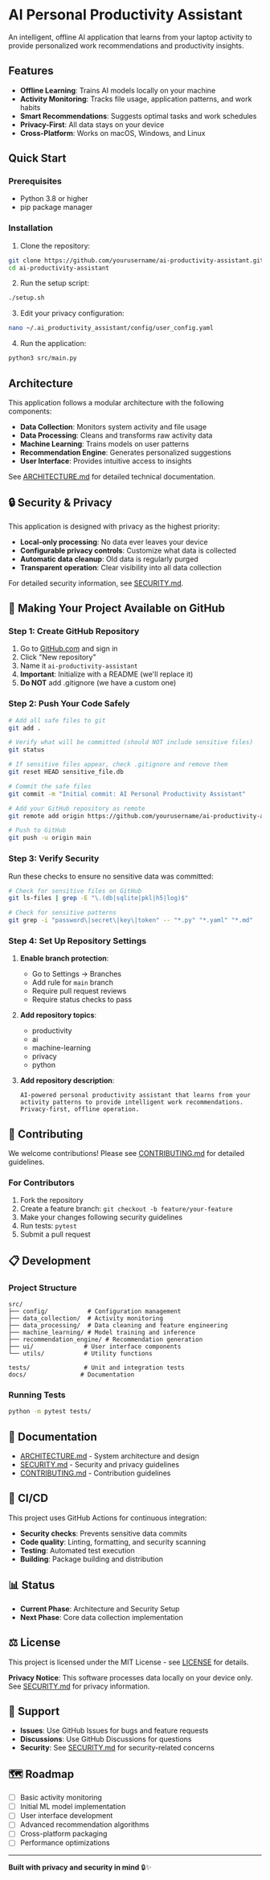 # AI Personal Productivity Assistant

An intelligent, offline AI application that learns from your laptop activity to provide personalized work recommendations and productivity insights.

## Features

- **Offline Learning**: Trains AI models locally on your machine
- **Activity Monitoring**: Tracks file usage, application patterns, and work habits
- **Smart Recommendations**: Suggests optimal tasks and work schedules
- **Privacy-First**: All data stays on your device
- **Cross-Platform**: Works on macOS, Windows, and Linux

## Quick Start

### Prerequisites

- Python 3.8 or higher
- pip package manager

### Installation

1. Clone the repository:
```bash
git clone https://github.com/yourusername/ai-productivity-assistant.git
cd ai-productivity-assistant
```

2. Run the setup script:
```bash
./setup.sh
```

3. Edit your privacy configuration:
```bash
nano ~/.ai_productivity_assistant/config/user_config.yaml
```

4. Run the application:
```bash
python3 src/main.py
```

## Architecture

This application follows a modular architecture with the following components:

- **Data Collection**: Monitors system activity and file usage
- **Data Processing**: Cleans and transforms raw activity data
- **Machine Learning**: Trains models on user patterns
- **Recommendation Engine**: Generates personalized suggestions
- **User Interface**: Provides intuitive access to insights

See [ARCHITECTURE.md](ARCHITECTURE.md) for detailed technical documentation.

## 🔒 Security & Privacy

This application is designed with privacy as the highest priority:

- **Local-only processing**: No data ever leaves your device
- **Configurable privacy controls**: Customize what data is collected
- **Automatic data cleanup**: Old data is regularly purged
- **Transparent operation**: Clear visibility into all data collection

For detailed security information, see [SECURITY.md](SECURITY.md).

## 🚀 Making Your Project Available on GitHub

### Step 1: Create GitHub Repository

1. Go to [GitHub.com](https://github.com) and sign in
2. Click "New repository"
3. Name it `ai-productivity-assistant`
4. **Important**: Initialize with a README (we'll replace it)
5. **Do NOT** add .gitignore (we have a custom one)

### Step 2: Push Your Code Safely

```bash
# Add all safe files to git
git add .

# Verify what will be committed (should NOT include sensitive files)
git status

# If sensitive files appear, check .gitignore and remove them
git reset HEAD sensitive_file.db

# Commit the safe files
git commit -m "Initial commit: AI Personal Productivity Assistant"

# Add your GitHub repository as remote
git remote add origin https://github.com/yourusername/ai-productivity-assistant.git

# Push to GitHub
git push -u origin main
```

### Step 3: Verify Security

Run these checks to ensure no sensitive data was committed:

```bash
# Check for sensitive files on GitHub
git ls-files | grep -E "\.(db|sqlite|pkl|h5|log)$"

# Check for sensitive patterns
git grep -i "password\|secret\|key\|token" -- "*.py" "*.yaml" "*.md"
```

### Step 4: Set Up Repository Settings

1. **Enable branch protection**:
   - Go to Settings → Branches
   - Add rule for `main` branch
   - Require pull request reviews
   - Require status checks to pass

2. **Add repository topics**:
   - productivity
   - ai
   - machine-learning
   - privacy
   - python

3. **Add repository description**:
   ```
   AI-powered personal productivity assistant that learns from your activity patterns to provide intelligent work recommendations. Privacy-first, offline operation.
   ```

## 🤝 Contributing

We welcome contributions! Please see [CONTRIBUTING.md](CONTRIBUTING.md) for detailed guidelines.

### For Contributors

1. Fork the repository
2. Create a feature branch: `git checkout -b feature/your-feature`
3. Make your changes following security guidelines
4. Run tests: `pytest`
5. Submit a pull request

## 📋 Development

### Project Structure

```
src/
├── config/           # Configuration management
├── data_collection/  # Activity monitoring
├── data_processing/  # Data cleaning and feature engineering
├── machine_learning/ # Model training and inference
├── recommendation_engine/ # Recommendation generation
├── ui/              # User interface components
└── utils/           # Utility functions

tests/               # Unit and integration tests
docs/               # Documentation
```

### Running Tests

```bash
python -m pytest tests/
```

## 📄 Documentation

- [ARCHITECTURE.md](ARCHITECTURE.md) - System architecture and design
- [SECURITY.md](SECURITY.md) - Security and privacy guidelines
- [CONTRIBUTING.md](CONTRIBUTING.md) - Contribution guidelines

## 🔄 CI/CD

This project uses GitHub Actions for continuous integration:

- **Security checks**: Prevents sensitive data commits
- **Code quality**: Linting, formatting, and security scanning
- **Testing**: Automated test execution
- **Building**: Package building and distribution

## 📊 Status

- **Current Phase**: Architecture and Security Setup
- **Next Phase**: Core data collection implementation

## ⚖️ License

This project is licensed under the MIT License - see [LICENSE](LICENSE) for details.

**Privacy Notice**: This software processes data locally on your device only. See [SECURITY.md](SECURITY.md) for privacy information.

## 🙋 Support

- **Issues**: Use GitHub Issues for bugs and feature requests
- **Discussions**: Use GitHub Discussions for questions
- **Security**: See [SECURITY.md](SECURITY.md) for security-related concerns

## 🗺️ Roadmap

- [ ] Basic activity monitoring
- [ ] Initial ML model implementation
- [ ] User interface development
- [ ] Advanced recommendation algorithms
- [ ] Cross-platform packaging
- [ ] Performance optimizations

---

**Built with privacy and security in mind** 🔒✨